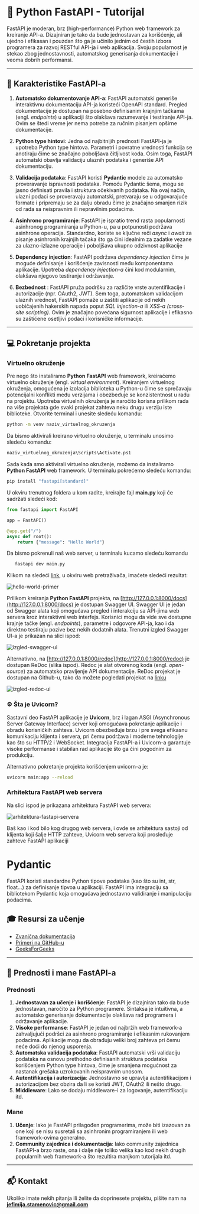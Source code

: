 # 🌟 Python FastAPI - Tutorijal

FastAPI je moderan, brz (high-performance) Python web framework za kreiranje API-a. 
Dizajniran je tako da bude jednostavan za korišćenje, ali ujedno i efikasan i pouzdan što ga je 
učinilo jednim od čestih izbora programera za razvoj RESTful API-ja i web aplikacija. 
Svoju popularnost je stekao zbog jednostavnosti, automatskog generisanja dokumentacije i 
veoma dobrih performansi. 

---

## 🎯 **Karakteristike FastAPI-a**
1. **Automatsko dokumentovanje API-a**: FastAPI automatski generiše interaktivnu dokumentaciju API-ja koristeći
OpenAPI standard. Pregled dokumentacije je dostupan na posebno definisanim krajnjim tačkama (engl. *endpoints*)
u aplikaciji što olakšava razumevanje i testiranje API-ja. Ovim se štedi vreme jer nema potrebe za ručnim pisanjem
opširne dokumentacije. 

2. **Python type hintovi**: Jedna od najbitnijih prednosti FastAPI-ja je upotreba Python type 
hintova. Parametri i povratne vrednosti funkcija se anotiraju čime se značajno poboljšava čitljivost koda. 
Osim toga, FastAPI automatski obavlja validaciju ulaznih podataka i generiše API dokumentaciju. 

3. **Validacija podataka**: FastAPI koristi **Pydantic** modele za automatsko proveravanje ispravnosti
podataka. Pomoću Pydantic šema, mogu se jasno definisati pravila i struktura očekivanih podataka. Na ovaj način, 
ulazni podaci se proveravaju automatski, pretvaraju se u odgovarajuće formate i pripremaju se za dalju obradu čime 
je značajno smanjen rizik od rada sa neispravnim ili nepravilnim podacima. 

4. **Asinhrono programiranje**: FastAPI je ispratio trend rasta popularnosti asinhronog programiranja u Python-u, pa 
u potpunosti podržava asinhrone operacija. Standardno, koriste se ključne reči *async* i *await* za pisanje asinhronih
krajnjih tačaka što ga čini idealnim za zadatke vezane za ulazno-izlazne operacije i poboljšava ukupno odzivnost aplikacije

5. **Dependency injection**: FastAPI podržava *dependency injection* čime je moguće definisanje i 
korišćenje zavisnosti među komponentama aplikacije. Upotreba *dependency injection-a* čini kod modularnim, 
olakšava njegovo testiranje i održavanje. 

6. **Bezbednost** : FastAPI pruža podršku za različite vrste autentifikacije i autorizacije (npr. OAuth2, 
JWT). Sem toga, automatskom validacijom ulaznih vrednost, FastAPI pomaže u zaštiti aplikacije od nekih uobičajenih 
hakerskih napada poput *SQL injection-a* ili *XSS-a (cross-site scripting)*. Ovim je značajno povećana 
sigurnost aplikacije i efikasno su zaštićene osetljivi podaci i korisničke informacije. 

---

## :computer: **Pokretanje projekta**

### Virtuelno okruženje
Pre nego što instaliramo **Python FastAPI** web framework, kreiraćemo virtuelno okruženje (engl. *virtual environment*). 
Kreiranjem virtuelnog okruženja, omogućena je izolacija biblioteka u Python-u čime se sprečavaju potencijalni konflikti 
među verzijama i obezbeđuje se konzistentnost u radu na projektu. Upotreba virtuelnih okruženja je naročito korisna 
prilikom rada na više projekata gde svaki projekat zahteva neku drugu verziju iste biblioteke. 
Otvorite terminal i unesite sledeću komandu: 

```bash
python -m venv naziv_virtuelnog_okruzenja
```
Da bismo aktivirali kreirano virtuelno okruženje, u terminalu unosimo sledeću komandu: 
```bash
naziv_virtuelnog_okruzenja\Scripts\Activate.ps1
```
Sada kada smo aktivirali virtuelno okruženje, možemo da instaliramo **Python FastAPI** web framework. 
U terminalu pokrećemo sledeću komandu: 
```bash
pip install "fastapi[standard]"
```
U okviru trenutnog foldera u kom radite, kreirajte fajl **main.py** koji će sadržati sledeći kod: 

```python
from fastapi import FastAPI

app = FastAPI()

@app.get("/")
async def root():
    return {"message": "Hello World"}
```
Da bismo pokrenuli naš web server, u terminalu kucamo sledeću komandu 
```bash
   fastapi dev main.py
```

Klikom na sledeći [link](http://127.0.0.1:8000/), u okviru web pretraživača, imaćete sledeći rezultat: 

![hello-world-primer](./resources/images/image.png)

Prilikom kreiranja **Python FastAPI** projekta, na [http://127.0.0.1:8000/docs](http://127.0.0.1:8000/docs) 
je dostupan Swagger UI. Swagger UI je jedan od Swagger alata koji omogućava pregled i interakciju sa API-jima 
web servera kroz interaktivni web interfejs. Korisnici mogu da vide sve dostupne krajnje tačke (engl. *endpoints*), 
parametre i odgovore API-ja, kao i da direktno testiraju pozive bez nekih dodatnih alata. Trenutni izgled Swagger 
UI-a je prikazan na slici ispod: 

![izgled-swagger-ui](./resources/images/image-1.png)

Alternativno, na [http://127.0.0.1:8000/redoc](http://127.0.0.1:8000/redoc) je dostupan ReDoc (slika ispod). 
Redoc je alat otvorenog koda (engl. *open-source*) za automatsko pravljenje API dokumentacije. ReDoc projekat je 
dostupan na Github-u, tako da možete pogledati projekat na [linku](https://github.com/Redocly/redoc)

![izgled-redoc-ui](./resources/images/image-2.png)

### ⚙️ Šta je Uvicorn?
Sastavni deo FastAPI aplikacije je **Uvicorn**, brz i lagan ASGI (Asynchronous Server Gateway Interface) server koji 
omogućava pokretanje aplikacije i obradu korisničkih zahteva. Uvicorn obezbeđuje brzu i pre svega efikasnu komunikaciju 
klijenta i servera, pri čemu podržava i moderne tehnologije kao što su HTTP/2 i WebSocket. Integracija FastAPI-a i Uvicorn-a 
garantuje visoke performanse i stabilan rad aplikacije što ga čini pogodnim za produkciju. 

Alternativno pokretanje projekta korišćenjem uvicorn-a je: 
```bash
uvicorn main:app --reload
```

### Arhitektura FastAPI web servera

Na slici ispod je prikazana arhitektura FastAPI web servera: 

![arhitektura-fastapi-servera](https://media.licdn.com/dms/image/v2/D4D12AQG_nawivlNG-Q/article-cover_image-shrink_720_1280/article-cover_image-shrink_720_1280/0/1688666263274?e=2147483647&v=beta&t=tEFDYkFC0DSZdFpB86QNh75rC0P-GiDeocqtPfApug8)

Baš kao i kod bilo kog drugog web servera, i ovde se arhitektura sastoji od klijenta koji šalje HTTP zahteve, 
Uvicorn web servera koji prosleđuje zahteve FastAPI aplikaciji 

# Pydantic
FastAPI koristi standardne Python tipove podataka (kao što su int, str, float...) za definisanje tipvoa u aplikaciji. FastAPI ima integraciju sa bibliotekom Pydantic koja omogućava jednostavno validiranje i manipulaciju podacima. 

## 🎓 **Resursi za učenje**
- [Zvanična dokumentacija](https://fastapi.tiangolo.com)  
- [Primeri na GitHub-u](https://github.com/tiangolo/fastapi)  
- [GeeksForGeeks](https://www.geeksforgeeks.org/fastapi-introduction/)

---


## 🎯 **Prednosti i mane FastAPI-a**
### Prednosti ###
1. **Jednostavan za učenje i korišćenje**: FastAPI je dizajniran tako da bude jednostavan,
naročito za Python programere. Sintaksa je intuitivna, a automatsko generisanje 
dokumentacije olakšava rad programera i održavanje aplikacije. 
2. **Visoke performanse**: FastAPI je jedan od najbržih web framework-a 
zahvaljujući podršci za asinhrono programiranje i efikasnim rukovanjem podacima. Aplikacije mogu
da obrađuju veliki broj zahteva pri čemu neće doći do njenog usporenja. 
3. **Automatska validacija podataka**: FastAPI automatski vrši validaciju podataka na osnovu prethodno 
definisanih struktura podataka korišćenjem Python type hintova, čime je smanjena mogućnost za nastanak 
grešaka uzrokovanih neispravnim unosom.
4. **Autentifikacija i autorizacija**: Jednostavno se upravlja autentifikacijom i autorizacijom
bez obzira da li se koristi JWT, OAuth2 ili nešto drugo. 
5. **Middleware**: Lako se dodaju middleware-i za logovanje, autentifikaciju itd. 

### Mane ###

1. **Učenje**: Iako je FastAPI prilagođen programerima, može biti izazovan za one koji se 
nisu susretali sa asinhronim programiranjem ili web framework-ovima generalno.
2. **Community zajednica i dokumentacija**: Iako community zajednica FastAPI-a
brzo raste, ona i dalje nije toliko velika kao kod nekih drugih popularnih web 
framework-a što rezultira manjkom tutorijala itd. 

---


## 📬 **Kontakt**
Ukoliko imate nekih pitanja ili želite da doprinesete projektu, pišite nam na **jefimija.stamenovic@gmail.com**